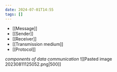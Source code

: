 ```yaml
---
date: 2024-07-01T14:55
tags: []
---
```

- [[Message]]
- [[Sender]]
- [[Receiver]]
- [[Transmission medium]]
- [[Protocol]] 

*components of data communication* 
![[Pasted image 20230811125052.png|500]]
